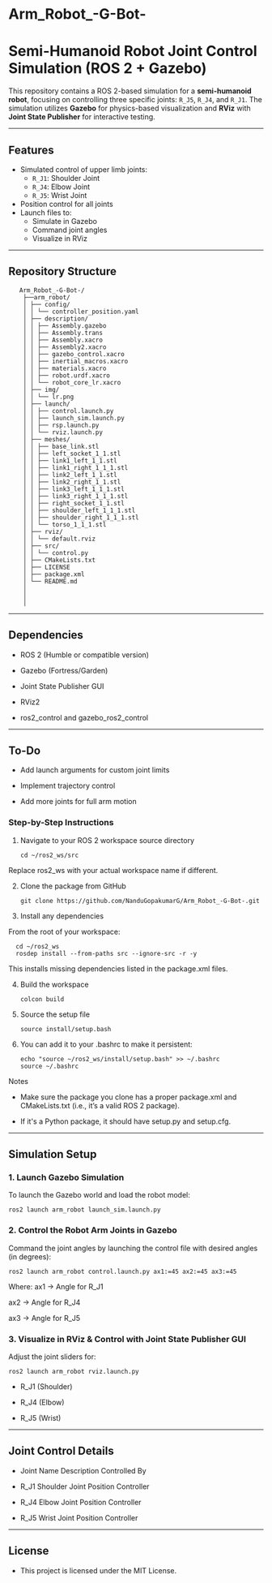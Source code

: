 # Arm_Robot_-G-Bot-
# Semi-Humanoid Robot Joint Control Simulation (ROS 2 + Gazebo)

This repository contains a ROS 2-based simulation for a **semi-humanoid robot**, focusing on controlling three specific joints: `R_J5`, `R_J4`, and `R_J1`. The simulation utilizes **Gazebo** for physics-based visualization and **RViz** with **Joint State Publisher** for interactive testing.

---

## Features

- Simulated control of upper limb joints:
  - `R_J1`: Shoulder Joint
  - `R_J4`: Elbow Joint
  - `R_J5`: Wrist Joint
- Position control for all joints
- Launch files to:
  - Simulate in Gazebo
  - Command joint angles
  - Visualize in RViz

---

## Repository Structure

       Arm_Robot_-G-Bot-/
        ├──arm_robot/
        │ ├── config/
        │ │ └── controller_position.yaml
        │ ├── description/
        │ │ ├── Assembly.gazebo
        │ │ ├── Assembly.trans
        │ │ ├── Assembly.xacro
        │ │ ├── Assembly2.xacro
        │ │ ├── gazebo_control.xacro
        │ │ ├── inertial_macros.xacro
        │ │ ├── materials.xacro
        │ │ ├── robot.urdf.xacro
        │ │ └── robot_core_lr.xacro
        │ ├── img/
        │ │ └── lr.png
        │ ├── launch/
        │ │ ├── control.launch.py
        │ │ ├── launch_sim.launch.py
        │ │ ├── rsp.launch.py
        │ │ └── rviz.launch.py
        │ ├── meshes/
        │ │ ├── base_link.stl
        │ │ ├── left_socket_1_1.stl
        │ │ ├── link1_left_1_1.stl
        │ │ ├── link1_right_1_1_1.stl
        │ │ ├── link2_left_1_1.stl
        │ │ ├── link2_right_1_1.stl
        │ │ ├── link3_left_1_1_1.stl
        │ │ ├── link3_right_1_1_1.stl
        │ │ ├── right_socket_1_1.stl
        │ │ ├── shoulder_left_1_1_1.stl
        │ │ ├── shoulder_right_1_1_1.stl
        │ │ └── torso_1_1_1.stl
        │ ├── rviz/
        │ │ └── default.rviz
        │ ├── src/
        │ │ └── control.py
        │ ├── CMakeLists.txt
        │ ├── LICENSE
        │ ├── package.xml
        │ └── README.md
        │
        │
        │
    
---

## Dependencies

  - ROS 2 (Humble or compatible version)
  
  - Gazebo (Fortress/Garden)
  
  - Joint State Publisher GUI
  
  - RViz2
  
  - ros2_control and gazebo_ros2_control

---

## To-Do

  - Add launch arguments for custom joint limits

  - Implement trajectory control

  - Add more joints for full arm motion

### Step-by-Step Instructions

1. Navigate to your ROS 2 workspace source directory

       cd ~/ros2_ws/src

  Replace ros2_ws with your actual workspace name if different.

2. Clone the package from GitHub

       git clone https://github.com/NanduGopakumarG/Arm_Robot_-G-Bot-.git
   
4. Install any dependencies
   
From the root of your workspace:

      cd ~/ros2_ws
      rosdep install --from-paths src --ignore-src -r -y
    
This installs missing dependencies listed in the package.xml files.

4. Build the workspace

       colcon build
   
5. Source the setup file

       source install/setup.bash
   
6. You can add it to your .bashrc to make it persistent:

       echo "source ~/ros2_ws/install/setup.bash" >> ~/.bashrc
       source ~/.bashrc
    
Notes

- Make sure the package you clone has a proper package.xml and CMakeLists.txt (i.e., it’s a valid ROS 2 package).

- If it's a Python package, it should have setup.py and setup.cfg.

---

## Simulation Setup

### 1. Launch Gazebo Simulation

To launch the Gazebo world and load the robot model:


    ros2 launch arm_robot launch_sim.launch.py



### 2. Control the Robot Arm Joints in Gazebo
Command the joint angles by launching the control file with desired angles (in degrees):

    ros2 launch arm_robot control.launch.py ax1:=45 ax2:=45 ax3:=45

Where:
   ax1 → Angle for R_J1
   
   ax2 → Angle for R_J4
   
   ax3 → Angle for R_J5

### 3. Visualize in RViz & Control with Joint State Publisher GUI

Adjust the joint sliders for:

    ros2 launch arm_robot rviz.launch.py
    
  - R_J1 (Shoulder)
  
  - R_J4 (Elbow)
  
  - R_J5 (Wrist)

---

## Joint Control Details
  - Joint Name	Description	Controlled By
  
  - R_J1	Shoulder Joint	Position Controller
  
  - R_J4	Elbow Joint	Position Controller
  
  - R_J5	Wrist Joint	Position Controller

---

## License
  - This project is licensed under the MIT License.
